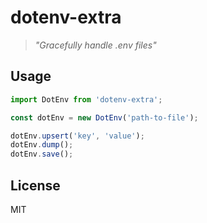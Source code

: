 # dotenv-extra

> _"Gracefully handle .env files"_

## Usage

```ts
import DotEnv from 'dotenv-extra';

const dotEnv = new DotEnv('path-to-file');

dotEnv.upsert('key', 'value');
dotEnv.dump();
dotEnv.save();
```

## License

MIT

